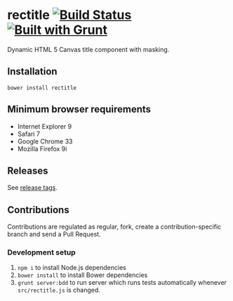 # rectitle [![Build Status](https://travis-ci.org/interactive-pioneers/rectitle.png?branch=master)](https://travis-ci.org/interactive-pioneers/rectitle) [![Built with Grunt](https://cdn.gruntjs.com/builtwith.png)](http://gruntjs.com/)

Dynamic HTML 5 Canvas title component with masking.

## Installation
`bower install rectitle`

## Minimum browser requirements
- Internet Explorer 9
- Safari 7
- Google Chrome 33
- Mozilla Firefox 9i

## Releases
See [release tags](https://github.com/interactive-pioneers/rectitle/releases).

## Contributions
Contributions are regulated as regular, fork, create a contribution-specific branch and send a Pull Request.
### Development setup
1. `npm i` to install Node.js dependencies
2. `bower install` to install Bower dependencies
3. `grunt server:bdd` to run server which runs tests automatically whenever `src/rectitle.js` is changed.
